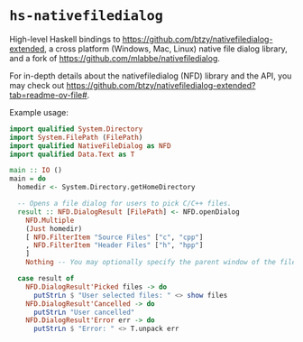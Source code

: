 # `hs-nativefiledialog`

High-level Haskell bindings to
https://github.com/btzy/nativefiledialog-extended, a cross platform (Windows,
Mac, Linux) native file dialog library, and a fork of
https://github.com/mlabbe/nativefiledialog.

For in-depth details about the nativefiledialog (NFD) library and the API, you may check out
https://github.com/btzy/nativefiledialog-extended?tab=readme-ov-file#.

Example usage:
```haskell
import qualified System.Directory
import System.FilePath (FilePath)
import qualified NativeFileDialog as NFD
import qualified Data.Text as T

main :: IO ()
main = do
  homedir <- System.Directory.getHomeDirectory

  -- Opens a file dialog for users to pick C/C++ files.
  result :: NFD.DialogResult [FilePath] <- NFD.openDialog
    NFD.Multiple
    (Just homedir)
    [ NFD.FilterItem "Source Files" ["c", "cpp"]
    , NFD.FilterItem "Header Files" ["h", "hpp"]
    ]
    Nothing -- You may optionally specify the parent window of the file dialog

  case result of
    NFD.DialogResult'Picked files -> do
      putStrLn $ "User selected files: " <> show files
    NFD.DialogResult'Cancelled -> do
      putStrLn "User cancelled"
    NFD.DialogResult'Error err -> do
      putStrLn $ "Error: " <> T.unpack err
```
